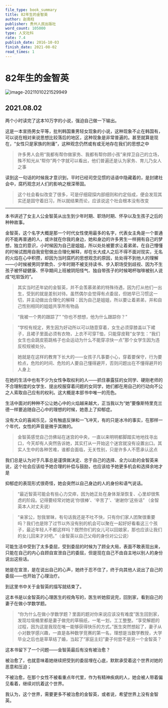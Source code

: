 ```yaml
---
file_type: book_summary
title: 82年生的金智英
author: 赵南柱
publisher: 贵州人民出版社
word_count: 105000
type: 人文社科
rate: 7.4
publish_date: 2016-10-03
finish_date: 2021-08-02
read_times: 1
---
```



# 82年生的金智英


![image-20211010221529949](image-20211010221529949.png)

## 2021.08.02

两个小时读完了这本10万字的小说，强迫自己做一下输出。

这是一本宣扬男女平等，批判韩国重男轻女现象的小说，这种现象不止在韩国有，可以说在相对来说思想比较落后的地区，这种现象是非常普遍的。甚至就算是现在，“女性只是家族的附庸”，这种观念仍然或有或无地存在我们的思想之中

> 许多男人会用“我都有帮你做家务、我都有帮你顾小孩”来捍卫自己的立场，殊不知光从“帮你”两个字就可以看出，他们普遍还是认为家务、育儿乃女人之事
> 

读到这一句话的时候我才意识到，平时已经司空见惯的话语中隐藏着的，是封建社会中，腐朽观念对人们的影响之根深蒂固。

> 这个社会看似改变了很多，可是仔细窥探内部细则和约定俗成，便会发现其实还是固守着旧习，所以就结果而论，应该说这个社会根本没有改变
> 

---

本书讲述了女主人公金智英从出生到少年时期、职场时期、怀孕以及生孩子之后的种种故事。

金智英，这个名字大概是那一个时代女性使用最多的名字，代表女主角是一个普通的不能再普通的人，或许就在你我的身边，她和身边的许多男生一样拥有自己的梦想，独立的意识，小时候因为自己是姐姐，所以处处被要求让着弟弟，在自己懵懂的时候试图用自我安慰做出合理化解释，却在长大成人之后不得不面对现实，无名的火焰在心中积攒，却因为当时腐朽的思想观念的原因，处处得不到他人的理解——小时候被男同学欺负、少年时期不被支持读书、步入职场受到歧视、因为不生孩子被怀疑健康、怀孕期间上班被阴阳怪气、独自带孩子的时候喝杯咖啡被别人说成“吃软饭的”。

> 其实当时还年幼的金智英，并不会羡慕弟弟的特殊待遇，因为打从他们一出生，受到的就是差别对待。虽然偶尔会觉得有点委屈，但她早已习惯这一切，并主动做出合理化的解释：因为自己是姐姐，所以要让着弟弟，并和自己性别相同的姐姐共享所有物品
> 

> “我被一个男的跟踪了” “你也不想想，他为什么跟踪你？”
> 

> “学校有规定，男生因为好动所以可以随意穿着，女生必须穿膝盖以下裙子，且裙子里面必须有衣物，上衣不可穿T恤，只能穿皮鞋”女学生：“我们女生也会跳皮筋跳格子也会运动为什么不能穿凉快一点”那个女学生因为违反校规被处分。
> 

> 她就是在这样的教育下长大的——女孩子凡事要小心，穿着要保守，行为要检点，危险的时间、危险的人要自己懂得避开，否则问题出在不懂得避开的人身上
> 

在她的生活中也有不少为女性争取权利的人——抓住暴露狂的女同学、硬刚老师的不合理制度的女学生、提出校服穿着问题的女同学，她们都在用自己的行动向不公之人索取自己应有的权利。这大概是本部书中唯一的亮色。

生活中面对的种种不公让她心中的火焰越来越大，正当我以为“她”要像斯特里克兰德一样要追随自己心中的理想的时候，她患上了抑郁症。

没有大众的喜闻乐见，没有触底反弹和一飞冲天，有的只是冰冷的事实，在那样一个年代，女性的声音是微乎其微的。

> 金智英感觉自己仿佛站在迷宫的中央，一直以来明明都脚踏实地地找寻出口，今天却有人突然告诉她，其实打从一开始这个迷宫就没有设置出口。其实人生中的各种苦难，谁都会面临，无关性别，只是许多人不愿承认这点
> 

我们总是认为对于凡事总是谨慎做决定、忠于自己的选择、全力以赴的金智英来说，这个社会应该给予她合理的补偿与鼓励，也应该给予她更多机会和选择余地才是

抑郁症的表现形式很奇怪，她会突然以自己身边的人的身份和语气说话。

> “最近智英可能会有些心力交瘁，因为她正处在身体渐渐恢复、心里却很焦虑的阶段。记得要经常对她说‘你很棒’、‘辛苦了’、‘谢谢你’这些话” （金智英本人对丈夫说）
> 

> “亲家公，恕我冒昧，有句话我还是不吐不快，只有你们家人团聚很重要吗？我们也是除了过节以外没有别的机会可以聚在一起好好看看这三个孩子，最近年轻人不都这样吗？既然你们的女儿可以回娘家，那也应该让我们的女儿回来才对吧。”（金智英以自己父母的身份对公公说）
> 

可能生活中受到了太多委屈，受到委屈的时候为了顾全大局，表面不敢表现出来，只能在自己的内心自顾自宣泄自己的委屈，但是现在自己不由自主地以别人的身份说出这些话。

她是在宣泄，是在说出自己的心声，她终于忍不住了，终于向其他人说出了自己的委屈——也开始了心理治疗。

到这里书中关于金智英的描写就结束了。

这本书是以金智英的心理医生的视角写的，医生听她叙说完，回到家，看到自己的妻子在做小学数学题。

> “你为什么在做小学数学题？里面的题对你来说应该没有难度”医生回到家，发现垃圾桶里都是妻子做完的草稿纸，一笔一划，工工整整。“享受解题的过程，因为这是我现在唯一能够获得快乐的方式。”医生突然想起了，妻子从小对数学感兴趣，一直是各种数学竞赛的第一名，理想是当数学教授，大学毕业之后也是草草结了婚，当起了“家庭主妇”妻子何尝不是另一个金智英？
> 

这本书留下了一个问题——金智英最后有没有被治愈？

被治愈了，也就意味着她继续把受到的委屈埋在心底，默默承受着这个世界对她的恶意和压迫；

不被治愈，在那个女性不被看重点年代里，作为有精神疾病的人，她会被人带着偏见看着，继续对抗着这个世界。

我认为，这个世界，需要更多不被治愈的金智英，或者说，希望世界上没有金智英。